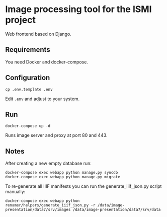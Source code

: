 # Image processing tool for the ISMI project

Web frontend based on Django.

## Requirements

You need Docker and docker-compose.

## Configuration

```
cp .env.template .env
```

Edit `.env` and adjust to your system.

## Run

```
docker-compose up -d
```

Runs image server and proxy at port 80 and 443.

## Notes

After creating a new empty database run:
```
docker-compose exec webapp python manage.py syncdb
docker-compose exec webapp python manage.py migrate
```

To re-generate all IIIF manifests you can run the generate_iiif_json.py script manually:
```
docker-compose exec webapp python renamer/helpers/generate_iiif_json.py -r /data/image-presentation/data7/srv/images /data/image-presentation/data7/srv/data
```
